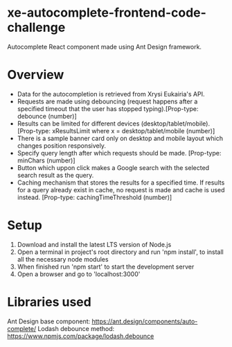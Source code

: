 # xe-autocomplete-frontend-code-challenge
Autocomplete React component made using Ant Design framework. 

# Overview
- Data for the autocompletion is retrieved from Xrysi Eukairia's API.
- Requests are made using debouncing (request happens after a specified timeout that the user has stopped typing).[Prop-type: debounce (number)]
- Results can be limited for different devices (desktop/tablet/mobile). [Prop-type: xResultsLimit where x = desktop/tablet/mobile (number)]
- There is a sample banner card only on desktop and mobile layout which changes position responsively.
- Specify query length after which requests should be made. [Prop-type: minChars (number)]
- Button which uppon click makes a Google search with the selected search result as the query.
- Caching mechanism that stores the results for a specified time. If results for a query already exist in cache, no request is made and cache is used instead. [Prop-type: cachingTimeThreshold (number)]

# Setup
1) Download and install the latest LTS version of Node.js
2) Open a terminal in project's root directory and run 'npm install', to install all the necessary node modules
3) When finished run 'npm start' to start the development server
4) Open a browser and go to 'localhost:3000'

# Libraries used
Ant Design base component: https://ant.design/components/auto-complete/
Lodash debounce method: https://www.npmjs.com/package/lodash.debounce